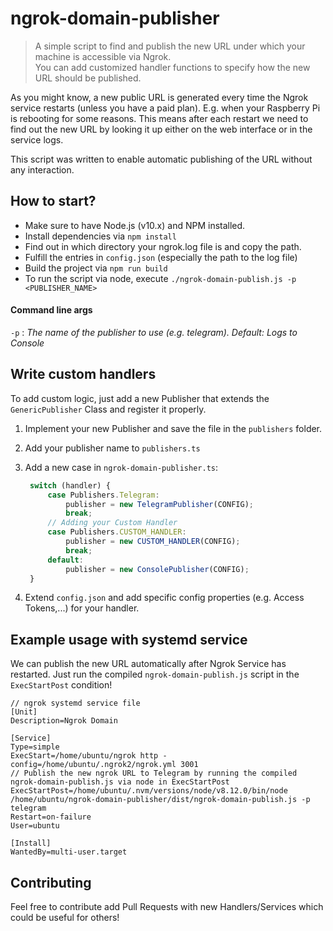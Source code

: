 # ngrok-domain-publisher

>A simple script to find and publish the new URL under which your machine is accessible via Ngrok.<br>
>You can add customized handler functions to specify how the new URL should be published.

As you might know, a new public URL is generated every time the Ngrok service restarts (unless you have a paid plan).
E.g. when your Raspberry Pi is rebooting for some reasons.
This means after each restart we need to find out the new URL by looking it up either on the web interface or in the service logs.

This script was written to enable automatic publishing of the URL without any interaction. 

## How to start?
* Make sure to have Node.js (v10.x) and NPM installed.
* Install dependencies via `npm install`
* Find out in which directory your ngrok.log file is and copy the path.
* Fulfill the entries in `config.json` (especially the path to the log file)
* Build the project via `npm run build`
* To run the script via node, execute `./ngrok-domain-publish.js -p <PUBLISHER_NAME>`

#### Command line args
`-p`  : *The name of the publisher to use (e.g. telegram). Default: Logs to Console*

## Write custom handlers
To add custom logic, just add a new Publisher that extends the `GenericPublisher` Class and register it properly.

1. Implement your new Publisher and save the file in the `publishers` folder.
2. Add your publisher name to `publishers.ts`
3. Add a new case in `ngrok-domain-publisher.ts`:
   ``` typescript
    switch (handler) {
        case Publishers.Telegram:
            publisher = new TelegramPublisher(CONFIG);
            break;
        // Adding your Custom Handler
        case Publishers.CUSTOM_HANDLER:
            publisher = new CUSTOM_HANDLER(CONFIG);
            break;
        default:
            publisher = new ConsolePublisher(CONFIG);
    }
    ```

4. Extend `config.json` and add specific config properties (e.g. Access Tokens,...) for your handler. 

## Example usage with systemd service
We can publish the new URL automatically after Ngrok Service has restarted.
Just run the compiled `ngrok-domain-publish.js` script in the `ExecStartPost` condition!
```
// ngrok systemd service file
[Unit]
Description=Ngrok Domain

[Service]
Type=simple
ExecStart=/home/ubuntu/ngrok http -config=/home/ubuntu/.ngrok2/ngrok.yml 3001
// Publish the new ngrok URL to Telegram by running the compiled ngrok-domain-publish.js via node in ExecStartPost
ExecStartPost=/home/ubuntu/.nvm/versions/node/v8.12.0/bin/node /home/ubuntu/ngrok-domain-publisher/dist/ngrok-domain-publish.js -p telegram
Restart=on-failure
User=ubuntu

[Install]
WantedBy=multi-user.target
```

## Contributing
Feel free to contribute add Pull Requests with new Handlers/Services which could be useful for others!
